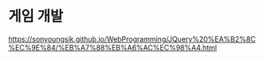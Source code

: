 # 게임 개발

https://sonyoungsik.github.io/WebProgramming/JQuery%20%EA%B2%8C%EC%9E%84/%EB%A7%88%EB%A6%AC%EC%98%A4.html